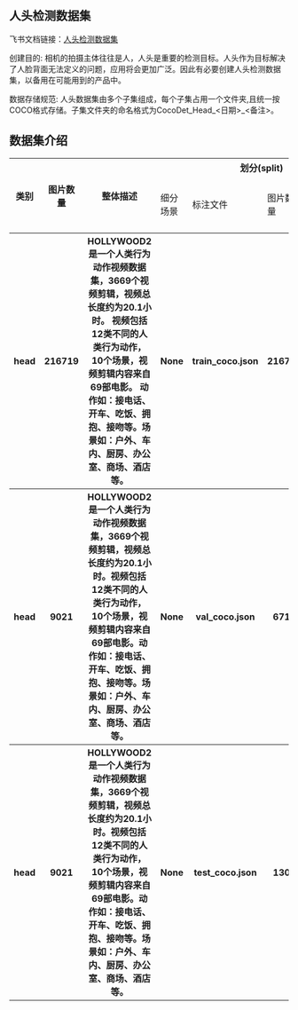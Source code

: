 
## 人头检测数据集
飞书文档链接：[人头检测数据集 ](https://arashivision.feishu.cn/wiki/wikcnRcL7fX8aC58UKWJrW6Idwd)  


创建目的: 相机的拍摄主体往往是人，人头是重要的检测目标。人头作为目标解决了人脸背面无法定义的问题，应用将会更加广泛。因此有必要创建人头检测数据集，以备用在可能用到的产品中。

数据存储规范: 人头数据集由多个子集组成，每个子集占用一个文件夹,且统一按COCO格式存储。子集文件夹的命名格式为CocoDet_Head_<日期>_<备注>。

## 数据集介绍

<table>
    <tr>
        <th rowspan="2"> 类别 </th> 
        <th rowspan="2"> 图片数量 </th> 
        <th rowspan="2"> 整体描述 </th> 
        <th colspan="5"> 划分(split) </th>  
    </tr>
    <tr> 
        <td> 细分场景 </td>
        <td> 标注文件 </td>
        <td> 图片数量 </td>
        <td> 检测框数量 </td>
        <td> 细分描述 </td>
    </tr>
    <tr> 
        <th> head  </th>  
        <th> 216719 </th> 
        <th> HOLLYWOOD2 是一个人类行为动作视频数据集，3669个视频剪辑，视频总长度约为20.1小时。 视频包括 12类不同的人类行为动作，10个场景，视频剪辑内容来自69部电影。 动作如：接电话、开车、吃饭、拥抱、接吻等。场景如：户外、车内、厨房、办公室、商场、酒店等。  </th> 
        <th> None </th> 
        <th> train_coco.json  </th>  
        <th> 216719 </th> 
        <th> 355661 </th> 
        <th> 训练样本  </th>   
    </tr>
    <tr> 
        <th> head </th>  
        <th> 9021 </th> 
        <th> HOLLYWOOD2 是一个人类行为动作视频数据集，3669个视频剪辑，视频总长度约为20.1小时。视频包括 12类不同的人类行为动作，10个场景，视频剪辑内容来自69部电影。动作如：接电话、开车、吃饭、拥抱、接吻等。场景如：户外、车内、厨房、办公室、商场、酒店等。 </th> 
        <th> None </th> 
        <th> val_coco.json </th>  
        <th> 6719 </th> 
        <th> 11536 </th> 
        <th> 验证样本 </th>   
    </tr>
    <tr> 
        <th> head </th>  
        <th> 9021 </th> 
        <th> HOLLYWOOD2 是一个人类行为动作视频数据集，3669个视频剪辑，视频总长度约为20.1小时。视频包括 12类不同的人类行为动作，10个场景，视频剪辑内容来自69部电影。动作如：接电话、开车、吃饭、拥抱、接吻等。场景如：户外、车内、厨房、办公室、商场、酒店等。 </th> 
        <th> None </th> 
        <th> test_coco.json </th>  
        <th> 1302 </th> 
        <th> 2649 </th> 
        <th> 测试样本 </th>   
    </tr>
</table>
